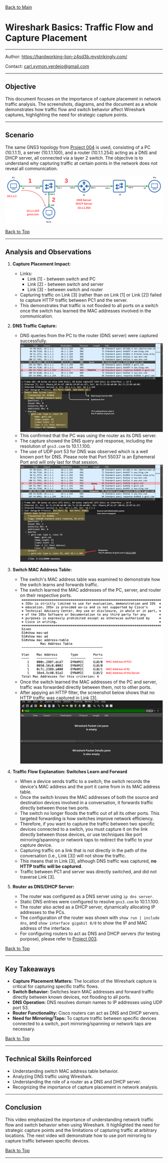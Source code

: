 <a name="top"></a>
[Back to Main](https://github.com/caxylive/Net_Projects/tree/main/README.md)

# Wireshark Basics: Traffic Flow and Capture Placement

---

Author: https://hardworking-lion-z4sd3b.mystrikingly.com/

Contact: carl.xymon.verdejo@gmail.com

---

## Objective

This document focuses on the importance of capture placement in network traffic analysis. The screenshots, diagrams, and the document as a whole demonstrates how traffic flow and switch behavior affect Wireshark captures, highlighting the need for strategic capture points.

---

## Scenario

The same GNS3 topology from [Project 004](https://github.com/caxylive/Net_Projects/tree/main/projects/004%20-%20Wireshark%20Basics%20-%20Analyzing%20HTTP%20Traffic/README.md) is used, consisting of a PC (10.1.1.1), a server (10.1.1.100), and a router (10.1.1.254) acting as a DNS and DHCP server, all connected via a layer 2 switch. The objective is to understand why capturing traffic at certain points in the network does not reveal all communication.

![Network Topology Overview](screenshot/topology.png)

[Back to Top](#top)

---

## Analysis and Observations

1.  **Capture Placement Impact:**
    * Links:
       * Link [1] - between switch and PC
       * Link [2] - between switch and server
       * Link [3] - between switch and router
    * Capturing traffic on Link [3] (rather than on Link [1] or Link [2]) failed to capture HTTP traffic between PC1 and the server.
    * This demonstrates that traffic is not flooded to all ports on a switch once the switch has learned the MAC addresses involved in the communication.
3.  **DNS Traffic Capture:**
    * DNS queries from the PC to the router (DNS server) were captured successfully.
    ![DNS Queries from PC to Router](screenshot/dns-query-pc-to-router.png)
    * This confirmed that the PC was using the router as its DNS server. 
    * The capture showed the DNS query and response, including the resolution of `gns3.com` to 10.1.1.100.
    * The use of UDP port 53 for DNS was observed which is a well known port for DNS. Please note that Port 55037 is an Ephemeral Port and will only last for that session.
    ![DNS Response from Router to PC](screenshot/dns-response-router-to-pc.png)

4.  **Switch MAC Address Table:**
    * The switch's MAC address table was examined to demonstrate how the switch learns and forwards traffic.
    * The switch learned the MAC addresses of the PC, server, and router on their respective ports.
    ![Switch MAC Address Table](screenshot/switch-mac-address-table.png)
    * Once the switch learned the MAC addresses of the PC and server, traffic was forwarded directly between them, not to other ports.
    * After appying an HTTP filter, the screenshot below shows that no HTTP traffic was captured in Link [3].
    ![No HTTP Traffic Captured](screenshot/no-http-traffic-captured.png)
5.  **Traffic Flow Explanation: Switches Learn and Forward**
    * When a device sends traffic to a switch, the switch records the device's MAC address and the port it came from in its MAC address table.
    * Once the switch knows the MAC addresses of both the source and destination devices involved in a conversation, it forwards traffic directly between those two ports.
    * The switch no longer floods the traffic out of all its other ports. This targeted forwarding is how switches improve network efficiency.
    * Therefore, if you want to capture the traffic between two specific devices connected to a switch, you must capture it on the link directly between those devices, or use techniques like port mirroring/spanning or network taps to redirect the traffic to your capture device.
    * Capturing traffic on a link that is not directly in the path of the conversation (i.e., Link [3]) will not show the traffic.
    * This means that in Link [3], although DNS traffic was captured, **no HTTP traffic will be captured**. 
    * Traffic between PC1 and server was directly switched, and did not traverse Link [3].
6.  **Router as DNS/DHCP Server:**
    * The router was configured as a DNS server using `ip dns server`.
    * Static DNS entries were configured to resolve `gns3.com` to 10.1.1.100.
    * The router also acted as a DHCP server, dynamically allocating IP addresses to the PCs.
    * The configuration of the router was shown with `show run | include dns`, and `show interface gigabit 0/0` to show the IP and MAC address of the interface.
    * For configuring routers to act as DNS and DHCP servers (for testing purpose), please refer to [Project 003](https://github.com/caxylive/Net_Projects/blob/main/projects/003%20-%20Inter-Site%20Connectivity%20Using%20EIGRP%20in%20a%20Subnetted%20Network/README.md).

[Back to Top](#top)

---

## Key Takeaways

* **Capture Placement Matters:** The location of the Wireshark capture is critical for capturing specific traffic flows.
* **Switch Behavior:** Switches learn MAC addresses and forward traffic directly between known devices, not flooding to all ports.
* **DNS Operation:** DNS resolves domain names to IP addresses using UDP port 53.
* **Router Functionality:** Cisco routers can act as DNS and DHCP servers.
* **Need for Mirroring/Taps:** To capture traffic between specific devices connected to a switch, port mirroring/spanning or network taps are necessary.

[Back to Top](#top)

---

## Technical Skills Reinforced

* Understanding switch MAC address table behavior.
* Analyzing DNS traffic using Wireshark.
* Understanding the role of a router as a DNS and DHCP server.
* Recognizing the importance of capture placement in network analysis.

---

## Conclusion

This video emphasized the importance of understanding network traffic flow and switch behavior when using Wireshark. It highlighted the need for strategic capture points and the limitations of capturing traffic at arbitrary locations. The next video will demonstrate how to use port mirroring to capture traffic between specific devices.

[Back to Top](#top)

---
